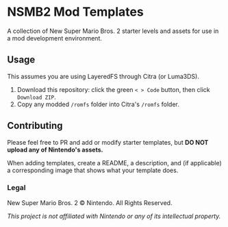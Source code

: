 # NSMB2 Mod Templates

A collection of New Super Mario Bros. 2 starter levels and assets for use in a mod development environment.

## Usage

This assumes you are using LayeredFS through Citra (or Luma3DS).

1. Download this repository: click the green `< > Code` button, then click `Download ZIP`.
2. Copy any modded `/romfs` folder into Citra's `/romfs` folder.

## Contributing

Please feel free to PR and add or modify starter templates, but **DO NOT upload any of Nintendo's assets.**

When adding templates, create a README, a description, and (if applicable) a corresponding image that shows what your template does.

### Legal

New Super Mario Bros. 2 © Nintendo. All Rights Reserved.

*This project is not affiliated with Nintendo or any of its intellectual property.*

